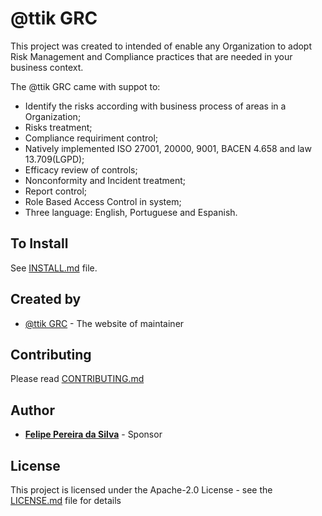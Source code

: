 # @ttik GRC

This project was created to intended of enable any Organization to adopt Risk Management and Compliance practices that are needed in your business context.

The @ttik GRC came with suppot to:
* Identify the risks according with business process of areas in a Organization;
* Risks treatment;
* Compliance requiriment control;
* Natively implemented ISO 27001, 20000, 9001, BACEN 4.658 and law 13.709(LGPD);
* Efficacy review of controls;
* Nonconformity and Incident treatment;
* Report control;
* Role Based Access Control in system;
* Three language: English, Portuguese and Espanish.

## To Install

See [INSTALL.md](INSTALL.md) file.

## Created by

* [@ttik GRC](http://www.attik.com.br) - The website of maintainer

## Contributing

Please read [CONTRIBUTING.md](https://www.attik.com.br/attik_grc_donations.php)

## Author

* [**Felipe Pereira da Silva**](https://www.linkedin.com/in/felipe-pereira-da-silva-57566822/) - Sponsor 

## License

This project is licensed under the Apache-2.0 License - see the [LICENSE.md](LICENSE.md) file for details